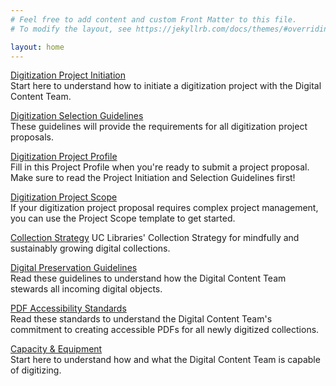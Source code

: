 ```yaml
---
# Feel free to add content and custom Front Matter to this file.
# To modify the layout, see https://jekyllrb.com/docs/themes/#overriding-theme-defaults

layout: home
---
```


[Digitization Project Initiation](/digitization-project-initiation.md)  
Start here to understand how to initiate a digitization project with
the Digital Content Team.

[Digitization Selection Guidelines](/digitization-selection-guidelines.md)  
These guidelines will provide the requirements for all digitization
project proposals.

[Digitization Project Profile](/digitization-project-profile-for-selection.md)  
Fill in this Project Profile when you're ready to submit a project proposal.
Make sure to read the Project Initiation and Selection Guidelines first!

[Digitization Project Scope](/digitization-project-scope-template.md)  
If your digitization project proposal requires complex project management,
you can use the Project Scope template to get started.

[Collection Strategy](/collection-stategy.md)
UC Libraries' Collection Strategy for mindfully and sustainably
growing digital collections.

[Digital Preservation Guidelines](/digital-preservation-guidelines.md)  
Read these guidelines to understand how the Digital Content Team stewards all
incoming digital objects.

[PDF Accessibility Standards](/pdf-accessibility-standards.md)  
Read these standards to understand the Digital Content Team's commitment to
creating accessible PDFs for all newly digitized collections.

[Capacity & Equipment](/capacity-equipment.md)  
Start here to understand how and what the Digital Content Team is capable
of digitizing.
